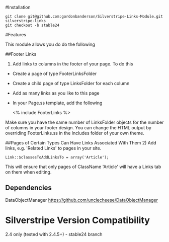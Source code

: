 #Installation

	git clone git@github.com:gordonbanderson/Silverstripe-Links-Module.git silverstripe-links
	git checkout -b stable24


#Features

This module allows you do do the following


##Footer Links
1) Add links to columns in the footer of your page.  To do this

* Create a page of type FooterLinksFolder
* Create a child page of type LinksFolder for each column
* Add as many links as you like to this page
* In your Page.ss template, add the following

    <% include FooterLinks %>

Make sure you have the same number of LinksFolder objects for the number of columns in your footer design.  You can change the HTML output by overriding FooterLinks.ss in the Includes folder of your own theme.


##Pages of Certain Types Can Have Links Associated With Them
2) Add links, e.g. 'Related Links' to pages in your site.

	Link::$classesToAddLinksTo = array('Article');

This will ensure that only pages of ClassName 'Article' will have a Links tab on them when editing.

## Dependencies
DataObjectManager https://github.com/unclecheese/DataObjectManager

# Silverstripe Version Compatibility
2.4 only (tested with 2.4.5+) - stable24 branch